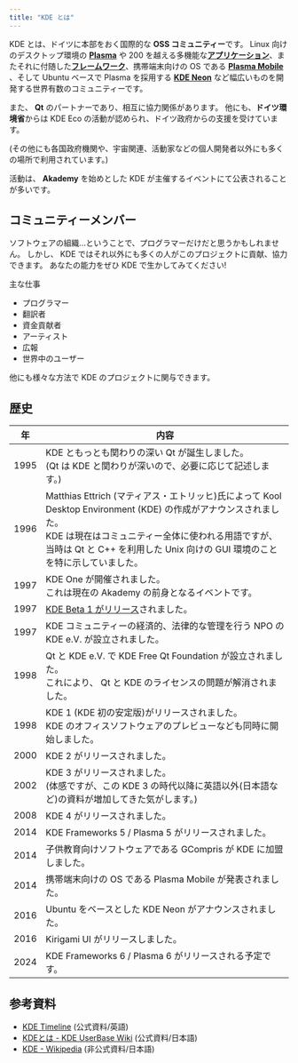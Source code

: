 ```yaml
---
title: "KDE とは"
---
```

KDE とは、ドイツに本部をおく国際的な **OSS コミュニティー**です。
Linux 向けのデスクトップ環境の [**Plasma**](https://kde.org/ja/plasma-desktop/) や 200 を越える多機能な[**アプリケーション**](https://apps.kde.org)、またそれに付随した[**フレームワーク**](https://develop.kde.org/products/frameworks/)、携帯端末向けの OS である [**Plasma Mobile**](https://plasma-mobile.org/ja/) 、そして Ubuntu ベースで Plasma を採用する [**KDE Neon**](https://neon.kde.org) など幅広いものを開発する世界有数のコミュニティーです。

また、 **Qt** のパートナーであり、相互に協力関係があります。
他にも、**ドイツ環境省**からは KDE Eco の活動が認められ、ドイツ政府からの支援を受けています。

(その他にも各国政府機関や、宇宙関連、活動家などの個人開発者以外にも多くの場所で利用されています。)

活動は、 **Akademy** を始めとした KDE が主催するイベントにて公表されることが多いです。

## コミュニティーメンバー
ソフトウェアの組織…ということで、プログラマーだけだと思うかもしれません。
しかし、 KDE ではそれ以外にも多くの人がこのプロジェクトに貢献、協力できます。
あなたの能力をぜひ KDE で生かしてみてください!

主な仕事
- プログラマー
- 翻訳者
- 資金貢献者
- アーティスト
- 広報
- 世界中のユーザー

他にも様々な方法で KDE のプロジェクトに関与できます。

## 歴史
| 年 | 内容 |
| -- | ---- |
| 1995 | KDE ともっとも関わりの深い Qt が誕生しました。<br />(Qt は KDE と関わりが深いので、必要に応じて記述します。) |
| 1996 | Matthias Ettrich (マティアス・エトリッヒ)氏によって Kool Desktop Environment (KDE) の作成がアナウンスされました。<br />KDE は現在はコミュニティー全体に使われる用語ですが、当時は Qt と C++ を利用した Unix 向けの GUI 環境のことを特に示していました。 |
| 1997 | KDE One が開催されました。<br />これは現在の Akademy の前身となるイベントです。 |
| 1997 | [KDE Beta 1 がリリース](https://kde.org/announcements/1-2-3/1.0-beta1/)されました。 |
| 1997 | KDE コミュニティーの経済的、法律的な管理を行う NPO の KDE e.V. が設立されました。 |
| 1998 | Qt と KDE e.V. で KDE Free Qt Foundation が設立されました。<br />これにより、 Qt と KDE のライセンスの問題が解消されました。 |
| 1998 | KDE 1 (KDE 初の安定版)がリリースされました。<br />KDE のオフィスソフトウェアのプレビューなども同時に開始しました。 |
| 2000 | KDE 2 がリリースされました。 |
| 2002 | KDE 3 がリリースされました。<br />(体感ですが、この KDE 3 の時代以降に英語以外(日本語など)の資料が増加してきた気がします。) |
| 2008 | KDE 4 がリリースされました。 |
| 2014 | KDE Frameworks 5 / Plasma 5 がリリースされました。 |
| 2014 | 子供教育向けソフトウェアである GCompris が KDE に加盟しました。 |
| 2014 | 携帯端末向けの OS である Plasma Mobile が発表されました。 |
| 2016 | Ubuntu をベースとした KDE Neon がアナウンスされました。 |
| 2016 | Kirigami UI がリリースしました。 |
| 2024 | KDE Frameworks 6 / Plasma 6 がリリースされる予定です。 |

## 参考資料
- [KDE Timeline](https://timeline.kde.org) (公式資料/英語)
- [KDEとは - KDE UserBase Wiki](https://userbase.kde.org/What_is_KDE/ja) (公式資料/日本語)
- [KDE - Wikipedia](https://ja.wikipedia.org/wiki/KDE) (非公式資料/日本語)
